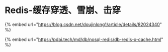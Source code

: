 # Redis-缓存穿透、雪崩、击穿

{% embed url="https://blog.csdn.net/doujinlong1/article/details/82024340" %}

{% embed url="https://pdai.tech/md/db/nosql-redis/db-redis-x-cache.html" %}

